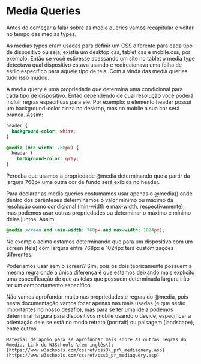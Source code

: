 # Media Queries

Antes de começar a falar sobre as media queries vamos recapitular e voltar no tempo das medias types.

As medias types eram usadas para definir um CSS diferente para cada tipo de dispositivo ou seja, existia um desktop.css, tablet.css e mobile.css, por exemplo. Então se você estivesse acessando um site no tablet o media type detectava qual dispositivo estava usando e redirecionava uma folha de estilo específico para aquele tipo de tela. Com a vinda das media queries tudo isso mudou.

A media query é uma propriedade que determina uma condicional para cada tipo de dispositivo. Então dependendo de qual resolução você poderá incluir regras específicas para ele. Por exemplo: o elemento header possui um background-color cinza no desktop, mas no mobile a sua cor será branca. Assim:

```css
header {
  background-color: white;
}

@media (min-width: 768px) {
  header {
    background-color: gray;
}
```

Perceba que usamos a propriedade @media determinando que a partir da largura 768px uma outra cor de fundo será exibida no header.

Para declarar as media queries costumamos usar apenas o @media\(\) onde dentro dos parênteses determinamos o valor mínimo ou máximo da resolução como condicional \(min-width e max-width, respectivamente\), mas podemos usar outras propriedades ou determinar o máximo e mínimo delas juntos. Assim:

```css
@media screen and (min-width: 768px and max-width: 1024px);
```

No exemplo acima estamos determinando que para um dispositivo com um screen \(tela\) com largura entre 768px e 1024px terá customizações diferentes.

Poderíamos usar sem o screen? Sim, pois os dois teoricamente possuem a mesma regra onde a única diferença é que estamos deixando mais explícito uma especificação de que as telas que possuem determinada largura irão ter um comportamento específico.

Não vamos aprofundar muito nas propriedades e regras do @media, pois nesta documentação vamos focar apenas nas mais usadas \(e que serão importantes no nosso desafio\), mas para se ter uma ideia podemos determinar largura para dispositivos mobile usando o device, especificar a orientação dele se está no modo retrato \(portrait\) ou paisagem \(landscape\), entre outros.

```
Material de apoio para se aprofundar mais sobre as outras regras do @media. Link do W3Schools \(em inglês\):  [https://www.w3schools.com/cssref/css3\_pr\_mediaquery.asp](https://www.w3schools.com/cssref/css3_pr_mediaquery.asp)
```
